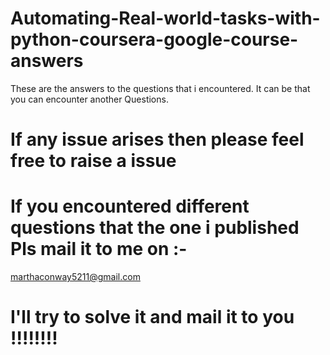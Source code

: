 # Automating-Real-world-tasks-with-python-coursera-google-course-answers
These are the answers to the questions that i encountered. It can be that you can encounter another Questions.
# If any issue arises then please feel free to raise a issue
# If you encountered different questions that the one i published Pls mail it to me on :-
marthaconway5211@gmail.com
# I'll try to solve it and mail it to you !!!!!!!!
